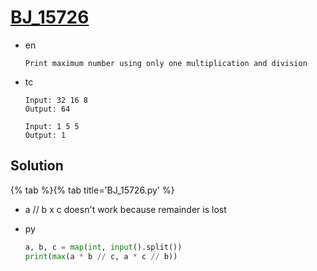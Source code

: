 # [BJ_15726](https://acmicpc.net/problem/15726)

* en

  ```en
  Print maximum number using only one multiplication and division
  ```

* tc

  ```tc
  Input: 32 16 8
  Output: 64

  Input: 1 5 5
  Output: 1
  ```

## Solution

{% tab %}{% tab title='BJ_15726.py' %}

* a // b x c doesn't work because remainder is lost

* py

  ```py
  a, b, c = map(int, input().split())
  print(max(a * b // c, a * c // b))
  ```
